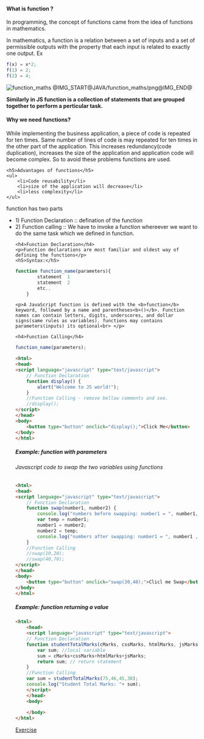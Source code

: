 <h4> What is function ?</h4>
<p> In programming, the concept of functions came from the idea of functions in mathematics. </p>
<p> In mathematics, a function is a relation between a set of inputs and a set of permissible outputs with the property that each input is related to exactly one output. Ex</p>

```javascript
f(x) = x*2;
f(1) = 2;
f(2) = 4;
```
![function_maths]()
@IMG_START@JAVA/function_maths/png@IMG_END@
	
<p><b>Similarly in JS function is a collection of statements that are grouped together to perform a perticular task.</b></p>
<h4>Why we need functions?</h4>
<p>While implementing the business application, a piece of code is repeated for ten times. Same number of lines of code is may repeated for ten times in the other part of the application. This increases redundancy(code duplication), increases the size of the application and application code will become complex. So to avoid these problems functions are used.</p>
	
	<h5>Advantages of functions</h5>
	<ul>
		<li>Code reusability</li>
		<li>size of the application will decrease</li>
		<li>less complexity</li>
	</ul>

<p>function has two parts</p>
<ul>
<li>1) Function Declaration :: defination of the function </li>
<li>2) Function calling :: We have to invoke a function whereever we want to do the same task which we defined in function.</li>
	
	<h4>Function Declaration</h4>
	<p>Function declarations are most familiar and oldest way of defining the functions</p>
	<h5>Syntax:</h5>
	
```javascript
function function_name(parameters){
		statement  1
		statement  2 
		etc..
	}
```

	<p>A JavaScript function is defined with the <b>function</b> keyword, followed by a name and parentheses<b>()</b>. Function names can contain letters, digits, underscores, and dollar signs(same rules as variables). functions may contains parameters(inputs) its optional<br> </p>
	
	<h4>Function Calling</h4>

```javascript
function_name(parameters);
```

```html
<html>
<head>
<script language="javascript" type="text/javascript">
	// Function Declaration
	function display() {
		alert("Welcome to JS world!");
	}
	//Function Calling - remove bellow comments and see.
	//display();
</script>
</head>
<body>
	<button type="button" onclick="display();">Click Me</button>
</body>
</html>
```

	
<h5>Example: function with parameters</h5>
<h6>Javascript code to swap the two variables using functions</h6>
	
```html
<html>
<head>
<script language="javascript" type="text/javascript">
	// Function Declaration
	function swap(number1, number2) {
		console.log("numbers before swapping: number1 = ", number1, ", ", "number2 = ", number2);
		var temp = number1;
		number1 = number2;
		number2 = temp;
		console.log("numbers after swapping: number1 = ", number1 ,", ", "number2 = ", number2);
	}
	//Function Calling
	//swap(10,20);
	//swap(40,70);
</script>
</head>
<body>
	<button type="button" onclick="swap(30,40);">Clicl me Swap</button>
</body>
</html>
```


<h5>Example: function returning a value</h5>

```html
<html>
	<head>
	<script language="javascript" type="text/javascript">
	// Function Declaration
	function studentTotalMarks(cMarks, cssMarks, htmlMarks, jsMarks) {
		var sum; //local variable
		sum = cMarks+cssMarks+htmlMarks+jsMarks;
		return sum; // return statement
	}
	//Function Calling
	var sum = studentTotalMarks(75,46,45,38);
	console.log("Student Total Marks: "+ sum);
	</script>
	</head>
	<body>
	
	</body>
</html>
```

<!--
<h4>Function Expression</h4>
<p>Expression is nothin but a statement. Function is assigned to some other variables like variable initialization. This type functions can be used only after they are executed</p>
	<h5>syntax</h5>
@CODE_START@@HTML@
	// anonymous function expression
	var myFunction = function () {
		console.log("This statement is from function expression");
	}
	
	(or)
	// syntax for named function expression
	var myFunction = function displayText() {
		console.log("This statement is from function expression");
	}
@CODE_END@
<p>anonymous function expression:- function is declared without function name</p>
<h5>Example</h5>
@CODE_START@@HTML@
<script>
var myFunction = function () {
	alert("Named function Expression");
}
</script>
@CODE_END@
<div class="min-height-50" id="jsFunctionsCode5"><button type="button"  class="cws-button border-radius bt-color-3 pull-right" ng-click="tryYourSelf('jsFunctionsCode5','js')">Try Yourself</button></div>
<h4>Function constructor</h4>
<p>as we know that javascript is a object based programming language. The word constructor is related to object oriented programming.constructor is used to initialize the variables and functions</p>
<h5>Syntax for Function constructor</h5>
@CODE_START@@HTML@ var varibaleName = new Function(parameter1, parameter2,...parametern, "Function body")
@CODE_END@
<p>for the Function() we can pass n number of parameters or arguments</p>
<h5>Example</h5>
@CODE_START@@HTML@<script>
var totalPrice = new Function("price","quantity","return price*quantity;");
var totalBill = totalPrice(100, 50);
document.write(totalBill);// output:5000
</script>@CODE_END@
<div class="min-height-50" id="jsFunctionsCode6"><button type="button"  class="cws-button border-radius bt-color-3 pull-right" ng-click="tryYourSelf('jsFunctionsCode6','js')">Try Yourself</button></div>
-->

<a href="project/download/JS/dynamic_menu" class="cws-button bt-color-3 border-radius alt icon-right">Exercise</a>
